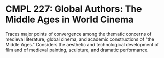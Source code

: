 # CMPL 227: Global Authors: The Middle Ages in World Cinema

Traces major points of convergence among the thematic concerns of medieval literature, global cinema, and academic constructions of "the Middle Ages." Considers the aesthetic and technological development of film and of medieval painting, sculpture, and dramatic performance.